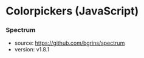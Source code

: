 # Colorpickers (JavaScript)

### Spectrum
* source: https://github.com/bgrins/spectrum
* version: v1.8.1
